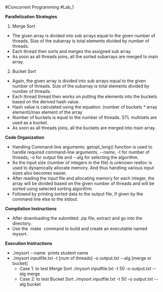 
#Concurrent Programming
#Lab_1

**Parallelization Strategies**

1. Merge Sort
* The given array is divided into sub arrays equal to the given number of threads. Size of the subarray is total elements divided by number of threads.
* Each thread then sorts and merges the assigned sub array.
* As soon as all threads joins, all the sorted subarrays are merged to main array.

2. Bucket Sort
* Again, the given array is divided into sub arrays equal to the given number of threads. Size of the subarray is total elements divided by number of threads.
* Each thread thread then works on putting the elements into the buckets based on the derived hash value. 
* Hash value is calculated using the equation: (number of buckets * array element)/max element of the array
* Number of buckets is equal to the number of threads. STL multisets are used as a bucket.
* As soon as all threads joins, all the buckets are merged into main array.


**Code Organization**
* Handling Command-line arguments:
getopt_long() function is used to handle required command-line arguments, --name, -t for number of threads, -o for output file and --alg for selecting the algorithm.
* As the input size (number of integers in the file) is unknown realloc is used to dynamically allocate memory. And thus handling various input sizes also becomes easier.
* After reading the input file and allocating memory for each integer, the array will be divided based on the given number of threads and will be sorted using selected sorting algorithm.
* Followed by printing sorted data to the output file, if given by the command line else to the stdout.

**Compilation Instructions**
* After downloading the submitted .zip file, extract and go into the directory.
* Use the ​ make ​ command to build and create an executable named ​ mysort.

**Execution Instructions**
* ./mysort --name ​ prints student name
* ./mysort inputfile.txt -t [num of threads] -o output.txt --alg [merge or bucket]
	* Case 1: to test Merge Sort
		./mysort inputfile.txt -t 50 -o output.txt --alg merge
	* Case 2: to test Bucket Sort
		./mysort inputfile.txt -t 50 -o output.txt --alg bucket
